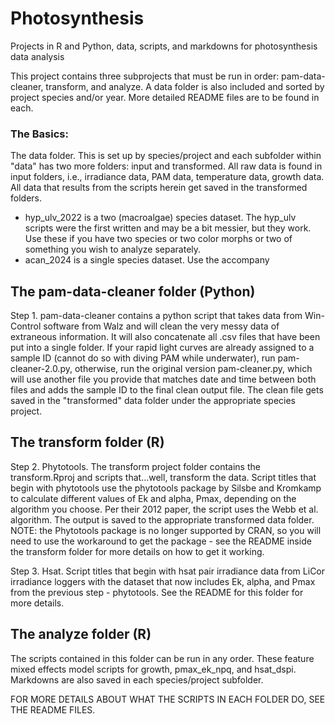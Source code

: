 # Photosynthesis
Projects in R and Python, data, scripts, and markdowns for photosynthesis data analysis

This project contains three subprojects that must be run in order: pam-data-cleaner, transform, and analyze. A data folder is also included and sorted by project species and/or year. More detailed README files are to be found in each.

### The Basics:
The data folder.
  This is set up by species/project and each subfolder within "data" has two more folders: input and transformed. All raw data is found in input folders, i.e., irradiance data, PAM data, temperature data, growth data. All data that results from the scripts herein get saved in the transformed folders.
  - hyp_ulv_2022 is a two (macroalgae) species dataset. The hyp_ulv scripts were the first written and may be a bit messier, but they work. Use these if you have two species or two color morphs or two of something you wish to analyze separately. 
  - acan_2024 is a single species dataset. Use the accompany

## The pam-data-cleaner folder (Python)
Step 1. pam-data-cleaner contains a python script that takes data from Win-Control software from Walz and will clean the very messy data of extraneous information. It will also concatenate all .csv files that have been put into a single folder. 
If your rapid light curves are already assigned to a sample ID (cannot do so with diving PAM while underwater), run pam-cleaner-2.0.py, otherwise, run the original version pam-cleaner.py, which will use another file you provide that matches date and time between both files and adds the sample ID to the final clean output file. The clean file gets saved in the "transformed" data folder under the appropriate species project.

## The transform folder (R)
Step 2. Phytotools. The transform project folder contains the transform.Rproj and scripts that...well, transform the data. Script titles that begin with phytotools use the phytotools package by Silsbe and Kromkamp to calculate different values of Ek and alpha, Pmax, depending on the algorithm you choose. Per their 2012 paper, the script uses the Webb et al. algorithm. The output is saved to the appropriate transformed data folder.
NOTE: the Phytotools package is no longer supported by CRAN, so you will need to use the workaround to get the package - see the README inside the transform folder for more details on how to get it working.

Step 3. Hsat. Script titles that begin with hsat pair irradiance data from LiCor irradiance loggers with the dataset that now includes Ek, alpha, and Pmax from the previous step - phytotools. See the README for this folder for more details.

## The analyze folder (R)
  The scripts contained in this folder can be run in any order. These feature mixed effects model scripts for growth, pmax_ek_npq, and hsat_dspi. Markdowns are also saved in each species/project subfolder.

  FOR MORE DETAILS ABOUT WHAT THE SCRIPTS IN EACH FOLDER DO, SEE THE README FILES.
